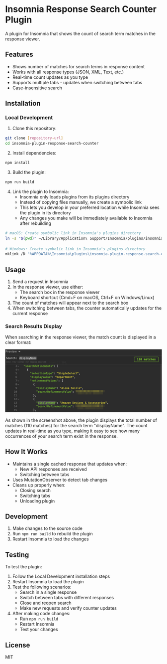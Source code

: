 # Insomnia Response Search Counter Plugin

A plugin for Insomnia that shows the count of search term matches in the response viewer.

## Features

- Shows number of matches for search terms in response content
- Works with all response types (JSON, XML, Text, etc.)
- Real-time count updates as you type
- Supports multiple tabs - updates when switching between tabs
- Case-insensitive search

## Installation

### Local Development

1. Clone this repository:
```bash
git clone [repository-url]
cd insomnia-plugin-response-search-counter
```

2. Install dependencies:
```bash
npm install
```

3. Build the plugin:
```bash
npm run build
```

4. Link the plugin to Insomnia:
   - Insomnia only loads plugins from its plugins directory
   - Instead of copying files manually, we create a symbolic link
   - This lets you develop in your preferred location while Insomnia sees the plugin in its directory
   - Any changes you make will be immediately available to Insomnia after rebuilding

```bash
# macOS: Create symbolic link in Insomnia's plugins directory
ln -s "$(pwd)" ~/Library/Application\ Support/Insomnia/plugins/insomnia-plugin-response-search-counter

# Windows: Create symbolic link in Insomnia's plugins directory
mklink /D "%APPDATA%\Insomnia\plugins\insomnia-plugin-response-search-counter" "%CD%"
```

## Usage

1. Send a request in Insomnia
2. In the response viewer, use either:
   - The search box in the response viewer
   - Keyboard shortcut (Cmd+F on macOS, Ctrl+F on Windows/Linux)
3. The count of matches will appear next to the search box
4. When switching between tabs, the counter automatically updates for the current response

### Search Results Display

When searching in the response viewer, the match count is displayed in a clear format:

![Search Results Counter](https://raw.githubusercontent.com/manisha-singh-hyd/insomnia-plugin-response-search-counter/main/docs/search-counter.png)

As shown in the screenshot above, the plugin displays the total number of matches (110 matches) for the search term "displayName". The count updates in real-time as you type, making it easy to see how many occurrences of your search term exist in the response.

## How It Works

- Maintains a single cached response that updates when:
  - New API responses are received
  - Switching between tabs
- Uses MutationObserver to detect tab changes
- Cleans up properly when:
  - Closing search
  - Switching tabs
  - Unloading plugin

## Development

1. Make changes to the source code
2. Run `npm run build` to rebuild the plugin
3. Restart Insomnia to load the changes

## Testing

To test the plugin:

1. Follow the Local Development installation steps
2. Restart Insomnia to load the plugin
3. Test the following scenarios:
   - Search in a single response
   - Switch between tabs with different responses
   - Close and reopen search
   - Make new requests and verify counter updates
4. After making code changes:
   - Run `npm run build`
   - Restart Insomnia
   - Test your changes

## License

MIT
